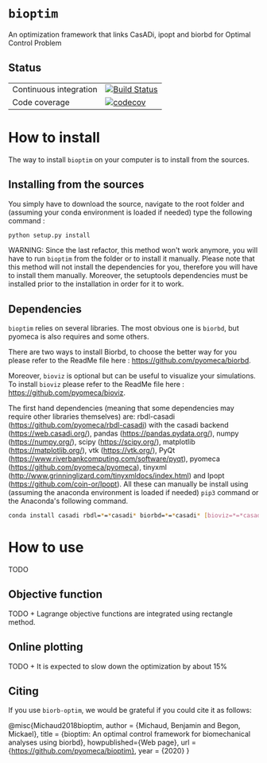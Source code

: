 # `bioptim`
An optimization framework that links CasADi, ipopt and biorbd for Optimal Control Problem 

## Status

| | |
|---|---|
| Continuous integration | [![Build Status](https://travis-ci.org/pyomeca/bioptim.svg?branch=master)](https://travis-ci.org/pyomeca/bioptim) |
|  Code coverage | [![codecov](https://codecov.io/gh/pyomeca/bioptim/branch/master/graph/badge.svg)](https://codecov.io/gh/pyomeca/bioptim) |

# How to install 
The way to install `bioptim` on your computer is to install from the sources. 

## Installing from the sources 
You simply have to download the source, navigate to the root folder and (assuming your conda environment is loaded if needed) type the following command :
```bash 
python setup.py install
```
WARNING: Since the last refactor, this method won't work anymore, you will have to run `bioptim` from the folder or to install it manually.
Please note that this method will not install the dependencies for you, therefore you will have to install them manually. Moreover, the setuptools dependencies must be installed prior to the installation in order for it to work.

## Dependencies
`bioptim` relies on several libraries. The most obvious one is `biorbd`, but pyomeca is also requires and some others.

There are two ways to install Biorbd, to choose the better way for you please refer to the ReadMe file here : https://github.com/pyomeca/biorbd.

Moreover, `bioviz` is optional but can be useful to visualize your simulations. To install `bioviz` please refer to the ReadMe file here : https://github.com/pyomeca/bioviz.

The first hand dependencies (meaning that some dependencies may require other libraries themselves) are: rbdl-casadi (https://github.com/pyomeca/rbdl-casadi) with the casadi backend (https://web.casadi.org/), pandas (https://pandas.pydata.org/), numpy (https://numpy.org/), scipy (https://scipy.org/), matplotlib (https://matplotlib.org/), vtk (https://vtk.org/), PyQt (https://www.riverbankcomputing.com/software/pyqt), pyomeca (https://github.com/pyomeca/pyomeca), tinyxml (http://www.grinninglizard.com/tinyxmldocs/index.html) and Ipopt (https://github.com/coin-or/Ipopt). All these can manually be install using (assuming the anaconda environment is loaded if needed) `pip3` command or the Anaconda's following command.
```bash
conda install casadi rbdl=*=*casadi* biorbd=*=*casadi* [bioviz=*=*casadi*] -cconda-forge
```


# How to use
TODO

## Objective function
TODO + Lagrange objective functions are integrated using rectangle method.

## Online plotting
TODO + It is expected to slow down the optimization by about 15%

## Citing

If you use `biorb-optim`, we would be grateful if you could cite it as follows:

@misc{Michaud2018bioptim,
    author = {Michaud, Benjamin and Begon, Mickael},
    title = {bioptim: An optimal control framework for biomechanical analyses using biorbd},
    howpublished={Web page},
    url = {https://github.com/pyomeca/bioptim},
    year = {2020}
}
